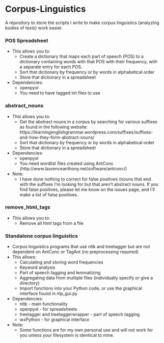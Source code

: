 # Corpus-Linguistics
A repository to store the scripts I write to make corpus linguistics (analyzing bodies of texts) work easier.

<h3>POS Spreadsheet</h3>
<ul>
    <li>This allows you to:
        <ul>
        <li> Create a dictionary that maps each part of speech (POS) to a dictionary containing words with that POS with their frequency, with a separate entry for each POS.</li>
        <li> Sort that dictionary by frequency or by words in alphabetical order</li>
        <li> Store that dictionary in a spreadsheet </li>
        </ul>
    </li>
    <li>Dependencies:
        <ul>
            <li>openpyxl</li>
            <li>You need to have tagged txt files to use</li>
        </ul>
    </li>
</ul>


<h3>abstract_nouns</h3>
<ul>
    <li>This allows you to:
        <ul>
        <li>Get the abstract nouns in a corpus by searching for various suffixes as found in the following website: https://learningenglishgrammar.wordpress.com/suffixes/suffixes-and-how-they-form-abstract-nouns/</li>
        <li>Sort that dictionary by frequency or by words in alphabetical order</li>
        <li>Store that dictionary in a spreadsheet</li>
        </ul>
    </li>
    <li>Dependencies:
        <ul>
        <li>openpyxl</li>
        <li>You need wordlist files created using AntConc (http://www.laurenceanthony.net/software/antconc/)</li>
        </ul>
    </li>
    <li>Note:
        <ul>
        <li>I have done nothing to correct for false positives (nouns that end with the suffixes I'm looking for but that aren't abstract nouns. If you find false positives, please let me know on the issues page, and I'll make a list of false positives.</li>
        </ul>
    </li>
</ul>

<h3>remove_html_tags</h3>
<ul>
    <li>This allows you to:
        <ul>
        <li>Remove all html tags from a file</li>
        </ul>
    </li>
</ul>

<h3>Standalone corpus linguistics</h3>
<ul>
    <li>
        Corpus linguistics programs that use nltk and treetagger but are not dependent on AntConc or TagAnt (no preprocessing required)
    </li>
    <li>
        This allows:
        <ul>
            <li>Calculating and storing word frequencies</li>
            <li>Keyword analysis</li>
            <li>Part of speech tagging and lemmatizing</li>
            <li>Aggregating data from multiple files (individually specify or give a directory)</li>
            <li>Import functions into your Python code, or use the graphical interface found in nlp_gui.py</li>
        </ul>
    </li>
    <li>
        Dependencies:
        <ul>
            <li>nltk - main functionality</li>
            <li>openpyxl - for spreadsheets</li>
            <li>treetagger and treetaggerwrapper - part of speech tagging</li>
            <li>wxPython - for graphical interface</li>
        </ul>
    </li>
    <li>
        Note:
            <ul>
                <li>Some functions are for my own personal use and will not work for you unless your filesystem is identical to mine.</li>
            </ul>
    </li>
</ul>